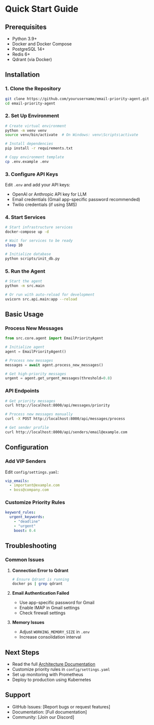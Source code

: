 # Quick Start Guide

## Prerequisites

- Python 3.9+
- Docker and Docker Compose
- PostgreSQL 14+
- Redis 6+
- Qdrant (via Docker)

## Installation

### 1. Clone the Repository

```bash
git clone https://github.com/yourusername/email-priority-agent.git
cd email-priority-agent
```

### 2. Set Up Environment

```bash
# Create virtual environment
python -m venv venv
source venv/bin/activate  # On Windows: venv\Scripts\activate

# Install dependencies
pip install -r requirements.txt

# Copy environment template
cp .env.example .env
```

### 3. Configure API Keys

Edit `.env` and add your API keys:
- OpenAI or Anthropic API key for LLM
- Email credentials (Gmail app-specific password recommended)
- Twilio credentials (if using SMS)

### 4. Start Services

```bash
# Start infrastructure services
docker-compose up -d

# Wait for services to be ready
sleep 10

# Initialize database
python scripts/init_db.py
```

### 5. Run the Agent

```bash
# Start the agent
python -m src.main

# Or run with auto-reload for development
uvicorn src.api.main:app --reload
```

## Basic Usage

### Process New Messages

```python
from src.core.agent import EmailPriorityAgent

# Initialize agent
agent = EmailPriorityAgent()

# Process new messages
messages = await agent.process_new_messages()

# Get high-priority messages
urgent = agent.get_urgent_messages(threshold=0.8)
```

### API Endpoints

```bash
# Get priority messages
curl http://localhost:8000/api/messages/priority

# Process new messages manually
curl -X POST http://localhost:8000/api/messages/process

# Get sender profile
curl http://localhost:8000/api/senders/email@example.com
```

## Configuration

### Add VIP Senders

Edit `config/settings.yaml`:
```yaml
vip_emails:
  - important@example.com
  - boss@company.com
```

### Customize Priority Rules

```yaml
keyword_rules:
  urgent_keywords:
    - "deadline"
    - "urgent"
    boost: 0.4
```

## Troubleshooting

### Common Issues

1. **Connection Error to Qdrant**
   ```bash
   # Ensure Qdrant is running
   docker ps | grep qdrant
   ```

2. **Email Authentication Failed**
   - Use app-specific password for Gmail
   - Enable IMAP in Gmail settings
   - Check firewall settings

3. **Memory Issues**
   - Adjust `WORKING_MEMORY_SIZE` in `.env`
   - Increase consolidation interval

## Next Steps

- Read the full [Architecture Documentation](ARCHITECTURE.md)
- Customize priority rules in `config/settings.yaml`
- Set up monitoring with Prometheus
- Deploy to production using Kubernetes

## Support

- GitHub Issues: [Report bugs or request features]
- Documentation: [Full documentation]
- Community: [Join our Discord]